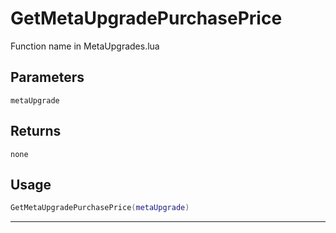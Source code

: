 # GetMetaUpgradePurchasePrice
Function name in MetaUpgrades.lua
## Parameters
`metaUpgrade`
## Returns
`none`
## Usage
```lua
GetMetaUpgradePurchasePrice(metaUpgrade)
```
---
